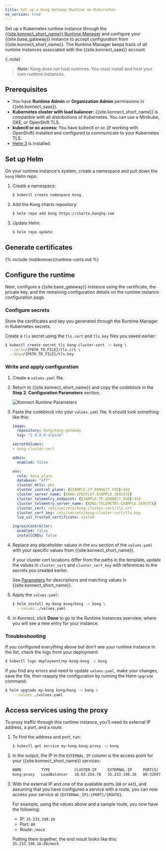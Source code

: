 ```yaml
---
title: Set up a Kong Gateway Runtime on Kubernetes
no_version: true
---
```

Set up a Kubernetes runtime instance through the
[{{site.konnect_short_name}} Runtime Manager](/konnect/configure/runtime-manager) and
configure your {{site.base_gateway}} instance to accept configuration from
{{site.konnect_short_name}}. The Runtime Manager keeps track of all runtime
instances associated with the {{site.konnect_saas}} account.

{:.note}
> **Note:** Kong does not host runtimes. You must install and host your own
runtime instances.

## Prerequisites

* You have **Runtime Admin** or **Organization Admin** permissions in {{site.konnect_saas}}.
* **Kubernetes cluster with load balancer:** {{site.konnect_short_name}} is
compatible with all distributions of Kubernetes. You can use a Minikube, GKE,
or OpenShift TLS.
* **kubectl or oc access:** You have kubectl or oc (if working with OpenShift)
installed and configured to communicate to your Kubernetes TLS.
* [Helm 3](https://helm.sh/docs/intro/install/) is installed.

## Set up Helm

On your runtime instance's system, create a namespace and pull down the `kong` Helm repo.

1. Create a namespace:
    ```sh
    $ kubectl create namespace kong
    ```

2. Add the Kong charts repository:
    ```bash
    $ helm repo add kong https://charts.konghq.com
    ```

3. Update Helm:
    ```bash
    $ helm repo update
    ```

## Generate certificates

{% include /md/konnect/runtime-certs.md %}

## Configure the runtime

Next, configure a {{site.base_gateway}} instance using the certificate, the
private key, and the remaining configuration details on the
runtime instance configuration page.

### Configure secrets

Store the certificates and key you generated through the Runtime Manager in
Kubernetes secrets.

Create a `tls` secret using the `tls.cert` and `tls.key` files
you saved earlier:

```bash
$ kubectl create secret tls kong-cluster-cert -n kong \
  --cert=/{PATH_TO_FILE}/tls.crt \
  --key=/{PATH_TO_FILE}/tls.key
```

### Write and apply configuration

1. Create a `values.yaml` file.


2. Return to {{site.konnect_short_name}} and copy the
codeblock in the **Step 2. Configuration Parameters** section.

    ![Konnect Runtime Parameters](/assets/images/docs/konnect/konnect-runtime-manager.png)

3. Paste the codeblock into your `values.yaml` file. It should look something
like this:

    ```yaml
    image:
      repository: kong/kong-gateway
      tag: "2.8.0.0-alpine"

    secretVolumes:
    - kong-cluster-cert

    admin:
      enabled: false

    env:
      role: data_plane
      database: "off"
      cluster_mtls: pki
      cluster_control_plane: {EXAMPLE.CP.KONNECT.FOO}:443
      cluster_server_name: {KONG-CPOUTLET-EXAMPLE.SERVICE}
      cluster_telemetry_endpoint: {EXAMPLE.TP.KONNECT.FOO}:443
      cluster_telemetry_server_name: {KONG-TELEMETRY-EXAMPLE.SERVICE}
      cluster_cert: /etc/secrets/kong-cluster-cert/tls.crt
      cluster_cert_key: /etc/secrets/kong-cluster-cert/tls.key
      lua_ssl_trusted_certificate: system

    ingressController:
      enabled: false
      installCRDs: false
    ```

4. Replace any placeholder values in the `env` section of the `values.yaml`
with your specific values from {{site.konnect_short_name}}.

    If your cluster cert locations differ from the paths in the template, update
    the values in `cluster_cert` and `cluster_cert_key`
    with references to the secrets you created earlier.

    See [Parameters](/konnect/configure/runtime-manager/runtime-instances/runtime-parameter-reference) for
    descriptions and matching values in {{site.konnect_short_name}}.

5. Apply the `values.yaml`:

    ```bash
    $ helm install my-kong kong/kong -n kong \
      --values ./values.yaml
    ```

6. In Konnect, click **Done** to go to the Runtime Instances overview, where you will
see a new entry for your instance.

### Troubleshooting

If you configured everything above but don't see your runtime instance in the
list, check the logs from your deployment:

```bash
$ kubectl logs deployment/my-kong-kong -n kong
```

If you find any errors and need to update `values.yaml`, make your changes,
save the file, then reapply the configuration by running the Helm `upgrade`
command:

```bash
$ helm upgrade my-kong kong/kong -n kong \
    --values ./values.yaml
```

## Access services using the proxy

To proxy traffic through this runtime instance, you'll need its external IP
address, a port, and a route.

1. To find the address and port, run:

    ```bash
    $ kubectl get service my-kong-kong-proxy -n kong
    ```

2. In the output, the IP in the `EXTERNAL_IP` column is the access point for
your {{site.konnect_short_name}} services:

    ```bash
    NAME         TYPE           CLUSTER-IP     EXTERNAL-IP     PORT(S)                      AGE
    kong-proxy   LoadBalancer   10.63.254.78   35.233.198.16   80:32697/TCP,443:32365/TCP   22h
    ```

3. With the external IP and one of the available ports (`80` or `443`),
and assuming that you have configured a service with a route,
you can now access your service at `{EXTERNAL_IP}:{PORT}/{ROUTE}`.

    For example, using the values above and a sample route, you now have the
    following:
    * IP: `35.233.198.16`
    * Port: `80`
    * Route: `/mock`

    Putting them together, the end result looks like this:
    `35.233.198.16:80/mock`
